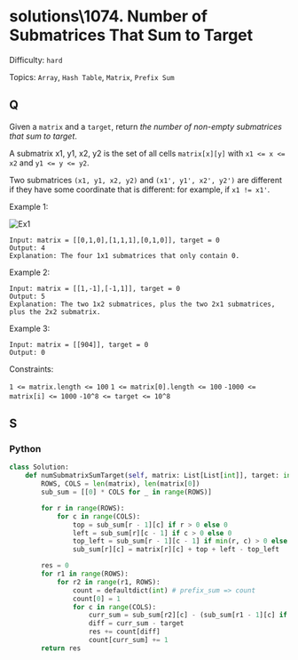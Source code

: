 # solutions\1074. Number of Submatrices That Sum to Target

Difficulty: `hard`

Topics: `Array`, `Hash Table`, `Matrix`, `Prefix Sum`

## Q

Given a `matrix` and a `target`, return _the number of non-empty submatrices that sum to target_.

A submatrix x1, y1, x2, y2 is the set of all cells `matrix[x][y]` with `x1 <= x <= x2` and `y1 <= y <= y2`.

Two submatrices `(x1, y1, x2, y2)` and `(x1', y1', x2', y2')` are different if they have some coordinate that is different: for example, if `x1 != x1'`.

Example 1:

![Ex1](https://assets.leetcode.com/uploads/2020/09/02/mate1.jpg)

```
Input: matrix = [[0,1,0],[1,1,1],[0,1,0]], target = 0
Output: 4
Explanation: The four 1x1 submatrices that only contain 0.
```

Example 2:

```
Input: matrix = [[1,-1],[-1,1]], target = 0
Output: 5
Explanation: The two 1x2 submatrices, plus the two 2x1 submatrices, plus the 2x2 submatrix.
```

Example 3:

```
Input: matrix = [[904]], target = 0
Output: 0
```

Constraints:

`1 <= matrix.length <= 100`
`1 <= matrix[0].length <= 100`
`-1000 <= matrix[i] <= 1000`
`-10^8 <= target <= 10^8`

## S

### Python

```python
class Solution:
    def numSubmatrixSumTarget(self, matrix: List[List[int]], target: int) -> int:
        ROWS, COLS = len(matrix), len(matrix[0])
        sub_sum = [[0] * COLS for _ in range(ROWS)]

        for r in range(ROWS):
            for c in range(COLS):
                top = sub_sum[r - 1][c] if r > 0 else 0
                left = sub_sum[r][c - 1] if c > 0 else 0
                top_left = sub_sum[r - 1][c - 1] if min(r, c) > 0 else 0
                sub_sum[r][c] = matrix[r][c] + top + left - top_left

        res = 0
        for r1 in range(ROWS):
            for r2 in range(r1, ROWS):
                count = defaultdict(int) # prefix_sum => count
                count[0] = 1
                for c in range(COLS):
                    curr_sum = sub_sum[r2][c] - (sub_sum[r1 - 1][c] if r1 > 0 else 0)
                    diff = curr_sum - target
                    res += count[diff]
                    count[curr_sum] += 1
        return res
```
